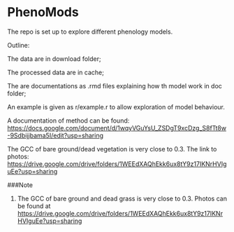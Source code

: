 # PhenoMods
The repo is set up to explore different phenology models.

Outline:

The data are in download folder;

The processed data are in cache;

The are documentations as .rmd files explaining how th model work in doc folder;

An example is given as r/example.r to allow exploration of model behaviour.

A documentation of method can be found:
https://docs.google.com/document/d/1wqyVGuYsU_ZSDgT9xcDzg_S8fTt8w-9Sdbijjbama5I/edit?usp=sharing

The GCC of bare ground/dead  vegetation is very close to 0.3. The link to photos:
https://drive.google.com/drive/folders/1WEEdXAQhEkk6ux8tY9z17IKNrHVIguEe?usp=sharing

###Note
1. The GCC of bare ground and dead grass is very close to 0.3. Photos can be found at https://drive.google.com/drive/folders/1WEEdXAQhEkk6ux8tY9z17IKNrHVIguEe?usp=sharing